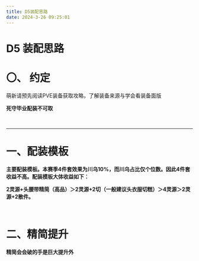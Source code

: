 ```yaml
---
title: D5装配思路
date: 2024-3-26 09:25:01
---
```

# D5 装配思路

# 〇、 约定

萌新请预先阅读PVE装备获取攻略，了解装备来源与学会看装备面版

**死守毕业配装不可取**

‍

---

# 一、**配装模板**

**主要配装模板。本赛季4件套效果为川乌10%，而川乌占比仅个位数。因此4件套收益不高。配装模板大体收益如下：**

**2灵源+头腰带精简（高品）＞2灵源+2切（一般建议头衣服切糕）＞4灵源＞2灵源+2散件。**

‍

# 二、精简提升

**精简会会破的手是巨大提升外**
